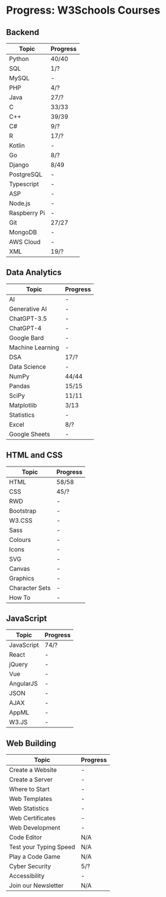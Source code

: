 
# Progress: W3Schools Courses
## Backend
| Topic | Progress |
| -------- | ------- |
| Python | 40/40 |
| SQL | 1/? |
| MySQL | - |
| PHP | 4/? |
| Java | 27/? |
| C | 33/33 |
| C++ | 39/39 |
| C# | 9/? |
| R | 17/? |
| Kotlin | - |
| Go | 8/? |
| Django | 8/49 |
| PostgreSQL | - |
| Typescript | - |
| ASP | - |
| Node.js | - |
| Raspberry Pi | - |
| Git | 27/27 |
| MongoDB | - |
| AWS Cloud | - |
| XML | 19/? |

## Data Analytics
| Topic | Progress |
| -------- | ------- |
| AI | - |
| Generative AI | - |
| ChatGPT-3.5 | - |
| ChatGPT-4 | - |
| Google Bard | - |
| Machine Learning | - |
| DSA | 17/? |
| Data Science | - |
| NumPy | 44/44 |
| Pandas | 15/15 |
| SciPy | 11/11 |
| Matplotlib | 3/13 |
| Statistics | - |
| Excel | 8/? |
| Google Sheets | - |

## HTML and CSS
| Topic | Progress |
| -------- | ------- |
| HTML | 58/58 |
| CSS | 45/? |
| RWD | - |
| Bootstrap | - |
| W3.CSS | - |
| Sass | - |
| Colours | - |
| Icons | - |
| SVG | - |
| Canvas | - |
| Graphics | - |
| Character Sets | - |
| How To | - |


## JavaScript
| Topic | Progress |
| -------- | ------- |
| JavaScript | 74/? |
| React | - |
| jQuery | - |
| Vue | - |
| AngularJS | - |
| JSON | - |
| AJAX | - |
| AppML | - |
| W3.JS | - |

## Web Building
| Topic | Progress |
| -------- | ------- |
| Create a Website | - |
| Create a Server | - |
| Where to Start | - |
| Web Templates | - |
| Web Statistics | - |
| Web Certificates | - |
| Web Development | - |
| Code Editor | N/A |
| Test your Typing Speed | N/A |
| Play a Code Game | N/A |
| Cyber Security | 5/? |
| Accessibility | - |
| Join our Newsletter | N/A |
